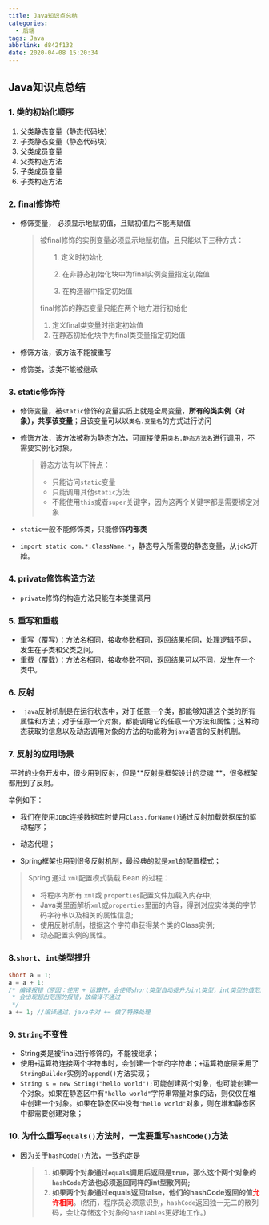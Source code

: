 ```yaml
---
title: Java知识点总结
categories:
  - 后端
tags: Java
abbrlink: d842f132
date: 2020-04-08 15:20:34
---
```


##  Java知识点总结

### 1.  类的初始化顺序 

1. 父类静态变量（静态代码块）
2. 子类静态变量（静态代码块）
3. 父类成员变量
4. 父类构造方法
5. 子类成员变量
6. 子类构造方法

### 2. final修饰符

* 修饰变量， 必须显示地赋初值，且赋初值后不能再赋值

  > 被final修饰的实例变量必须显示地赋初值，且只能以下三种方式：
  >
  > 　　1.  定义时初始化
  >
  > 　　2.  在非静态初始化块中为final实例变量指定初始值
  >
  > 　　3.  在构造器中指定初始值
  >
  > final修饰的静态变量只能在两个地方进行初始化
  >
  >    1. 定义final类变量时指定初始值 
  >    2. 在静态初始化块中为final类变量指定初始值 

* 修饰方法，该方法不能被重写

* 修饰类，该类不能被继承   

### 3.  static修饰符

- 修饰变量，被`static`修饰的变量实质上就是全局变量，**所有的类实例（对象），共享该变量**；且该变量可以以`类名.变量名`的方式进行访问

- 修饰方法，该方法被称为静态方法，可直接使用`类名.静态方法名`进行调用，不需要实例化对象。

  > 静态方法有以下特点：
  >
  > - 只能访问`static`变量
  > - 只能调用其他`static`方法
  > - 不能使用`this`或者`super`关键字，因为这两个关键字都是需要绑定对象

- `static`一般不能修饰类，只能修饰**内部类**

- `import static com.*.ClassName.*`，静态导入所需要的静态变量，从`jdk5`开始。

### 4. private修饰构造方法

- `private`修饰的构造方法只能在本类里调用

### 5. 重写和重载

- 重写（覆写）：方法名相同，接收参数相同，返回结果相同，处理逻辑不同，发生在子类和父类之间。
- 重载（覆载）：方法名相同，接收参数不同，返回结果可以不同，发生在一个类中。

### 6. 反射

- ` java`反射机制是在运行状态中，对于任意一个类，都能够知道这个类的所有属性和方法；对于任意一个对象，都能调用它的任意一个方法和属性；这种动态获取的信息以及动态调用对象的方法的功能称为`java`语言的反射机制。

### 7.  反射的应用场景

​		平时的业务开发中，很少用到反射，但是**反射是框架设计的灵魂 **，很多框架都用到了反射。

举例如下：

-  我们在使用`JDBC`连接数据库时使用`Class.forName()`通过反射加载数据库的驱动程序； 

-  动态代理；

-  Spring框架也用到很多反射机制，最经典的就是`xml`的配置模式；

  > Spring 通过 `xml`配置模式装载 Bean 的过程：
  >
  > - 将程序内所有 `xml`或 `properties`配置文件加载入内存中;  
  > - Java类里面解析`xml`或`properties`里面的内容，得到对应实体类的字节码字符串以及相关的属性信息;  
  > - 使用反射机制，根据这个字符串获得某个类的Class实例; 
  > - 动态配置实例的属性。 

### 8.`short`、`int`类型提升

```java
short a = 1;
a = a + 1; 
/* 编译报错（原因：使用 + 运算符，会使得short类型自动提升为int类型，int类型的值范围大于short），所以可能
 * 会出现超出范围的报错，故编译不通过
 */
a += 1; //编译通过，java中对 += 做了特殊处理
```

###  9. `String`不变性

- String类是被final进行修饰的，不能被继承；
- 使用`+`运算符连接两个字符串时，会创建一个新的字符串；`+`运算符底层采用了`StringBuilder`实例的`append()`方法实现；
- `String s = new String("hello world");`可能创建两个对象，也可能创建一个对象。如果在静态区中有`"hello world"`字符串常量对象的话，则仅仅在堆中创建一个对象。如果在静态区中没有`"hello world"`对象，则在堆和静态区中都需要创建对象；

### 10.  为什么重写`equals()`方法时，一定要重写`hashCode()`方法

- 因为关于`hashCode()`方法，一致约定是 

  > 1. **如果两个对象通过`equals`调用后返回是`true`，那么这个两个对象的`hashCode`方法也必须返回同样的int型散列码;**
  > 2. **如果两个对象通过equals返回false，他们的hashCode返回的值<font color="red">允许相同</font>**。(然而，程序员必须意识到，`hashCode`返回独一无二的散列码，会让存储这个对象的`hashTables`更好地工作。)

